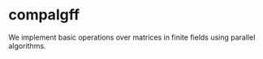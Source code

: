 # compalgff

We implement basic operations over matrices in finite fields using parallel algorithms.
